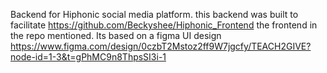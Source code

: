 Backend for Hiphonic social media platform. this backend was built to facilitate https://github.com/Beckyshee/Hiphonic_Frontend the frontend in the repo mentioned.
Its based on a figma UI design https://www.figma.com/design/0czbT2Mstoz2ff9W7jgcfy/TEACH2GIVE?node-id=1-3&t=gPhMC9n8ThpsSI3i-1
